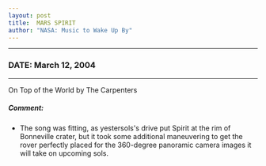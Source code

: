 ```yaml
---
layout: post
title:  MARS SPIRIT
author: "NASA: Music to Wake Up By"
---
```


----
### DATE: March 12, 2004
----
On Top of the World by The Carpenters

##### Comment:
* The song was fitting, as yestersols's drive put Spirit at the rim of Bonneville crater, but it took some additional maneuvering to get the rover perfectly placed for the 360-degree panoramic camera images it will take on upcoming sols.
